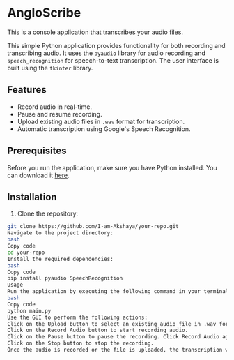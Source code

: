 
# AngloScribe

This is a console application that transcribes your audio files.


This simple Python application provides functionality for both recording and transcribing audio. It uses the `pyaudio` library for audio recording and `speech_recognition` for speech-to-text transcription. The user interface is built using the `tkinter` library.

## Features

- Record audio in real-time.
- Pause and resume recording.
- Upload existing audio files in `.wav` format for transcription.
- Automatic transcription using Google's Speech Recognition.

## Prerequisites

Before you run the application, make sure you have Python installed. You can download it [here](https://www.python.org/downloads/).

## Installation

1. Clone the repository:

```bash
git clone https://github.com/I-am-Akshaya/your-repo.git
Navigate to the project directory:
bash
Copy code
cd your-repo
Install the required dependencies:
bash
Copy code
pip install pyaudio SpeechRecognition
Usage
Run the application by executing the following command in your terminal:
bash
Copy code
python main.py
Use the GUI to perform the following actions:
Click on the Upload button to select an existing audio file in .wav format for transcription.
Click on the Record Audio button to start recording audio.
Click on the Pause button to pause the recording. Click Record Audio again to resume.
Click on the Stop button to stop the recording.
Once the audio is recorded or the file is uploaded, the transcription will appear in the text block below the buttons.

